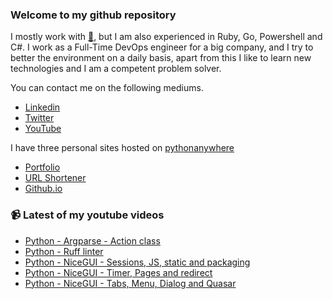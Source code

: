 ### Welcome to my github repository

I mostly work with [:snake:](https://www.python.org/), but I am also experienced in Ruby, Go, Powershell and C#. I work as a Full-Time DevOps engineer for a big company, and I try to better the environment on a daily basis, apart from this I like to learn new technologies and I am a competent problem solver.

You can contact me on the following mediums.
- [Linkedin](https://www.linkedin.com/in/r3ap3rpy)
- [Twitter](https://twitter.com/r3ap3rpy)
- [YouTube](https://www.youtube.com/channel/UC1qkMXH8d2I9DDAtBSeEHqg)

I have three personal sites hosted on [pythonanywhere](https://www.pythonanywhere.com/)
- [Portfolio](http://r3ap3rpy.pythonanywhere.com/)
- [URL Shortener](http://shortenpy.pythonanywhere.com/)
- [Github.io](https://r3ap3rpy.github.io/)

### :video_camera: Latest of my youtube videos
<!-- YOUTUBE:START -->
- [Python - Argparse - Action class](https://www.youtube.com/watch?v=10rlZ_js7kg)
- [Python - Ruff linter](https://www.youtube.com/watch?v=q0Hlu7DwnHQ)
- [Python - NiceGUI - Sessions, JS, static and packaging](https://www.youtube.com/watch?v=aVg3POQD9lQ)
- [Python - NiceGUI - Timer, Pages and redirect](https://www.youtube.com/watch?v=b0d8JwH-xws)
- [Python - NiceGUI - Tabs, Menu, Dialog and Quasar](https://www.youtube.com/watch?v=wqyg8bBkX9U)
<!-- YOUTUBE:END -->

